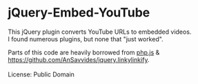 # jQuery-Embed-YouTube

This jQuery plugin converts YouTube URLs to embedded videos.<br> 
I found numerous plugins, but none that "just worked".

Parts of this code are heavily borrowed from <a href="https://raw.githubusercontent.com/kvz/phpjs/master/functions/strings/str_replace.js" target="_blank">php.js</a> & <a href="https://github.com/AnSavvides/jquery.linkylinkify" target="_blank">https://github.com/AnSavvides/jquery.linkylinkify</a>.
<br>
<br>
License:  Public Domain
